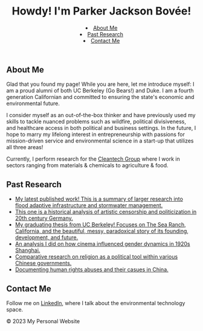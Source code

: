 <!DOCTYPE html>
<html>
  <head>
    <title>Me and a tasty dinner!</title>
	<style>
	<img src="IMG_2441.jpg" alt="Me and a tasty dinner!" align="right" width="200" height="300" style="border-radius: 50%" style="border: 5px solid white" style="box-shadow: 0 0 5px black">
			border-radius: 50%;
			border: 5px solid white;
			box-shadow: 0 0 5px black;
	</style>
  </head>
  <body>
    <header>
      <h1>Howdy! I'm Parker Jackson Bovée!</h1>
      <nav>
        <li><a href="#about-me">About Me</a></li>
          <li><a href="#past-research">Past Research</a></li>
          <li><a href="#contact-me">Contact Me</a></li>
        </ul>
      </nav>
    </header>
    <main>
      <section id="about-me">
        <h2>About Me</h2>
        <p>Glad that you found my page! While you are here, let me introduce myself: I am a proud alumni of both UC Berkeley (Go Bears!) and Duke. I am a fourth generation Californian and committed to ensuring the state's economic and environmental future. </p>I consider myself as an out-of-the-box thinker and have previously used my skills to tackle nuanced problems such as wildfire, political divisiveness, and healthcare access in both political and business settings. In the future, I hope to marry my lifelong interest in entrepreneurship with passions for mission-driven service and environmental science in a start-up that utilizes all three areas! </p>Currently, I perform research for the <a href="https://www.cleantech.com/">Cleantech Group</a> where I work in sectors ranging from materials & chemicals to agriculture & food.
        </p>
      </section>
      <section id="past-research">
        <h2>Past Research</h2>
        <ul>
          <li><a href="https://www.cleantech.com/proactive-stormwater-management-and-flood-resilience/">My latest published work! This is a summary of larger research into flood adaptive infrastructure and stormwater management.</a></li>          
          <li><a href="https://undergradjournal.history.ucsb.edu/wp-content/uploads/2022/12/1.-Complete-Fall-2022-Issue.Final_.pdf">This one is a historical analysis of artistic censorship and politicization in 20th century Germany.</a></li>
          <li><a href="https://docs.google.com/document/d/15nrPh3QQm16GvBhbxCXoy6qWOEYliGbk7BKhX-Jt74M/edit">My graduating thesis from UC Berkeley! Focuses on The Sea Ranch, California, and the beautiful, messy, paradoxical story of its founding, development, and future.</a></li>
          <li><a href="https://escholarship.org/uc/item/387259rn">An analysis I did on how cinema influenced gender dynamics in 1920s Shanghai.</a></li>
          <li><a href="https://digitalcommons.georgiasouthern.edu/aujh/vol10/iss1/6/">Comparative research on religion as a political tool within various Chinese governments.</a></li>
          <li><a href="https://www.ocf.berkeley.edu/~rics/?p=656">Documenting human rights abuses and their casues in China.</a></li>
        </ul>
      </section>
      <section id="contact-me">
        <h2>Contact Me</h2>
        <p>Follow me on <a href="https://www.linkedin.com/in/parker-j-bovee/">LinkedIn,</a> where I talk about the environmental technology space.</p>
      </section>
    </main>
    <footer>
      <p>&copy; 2023 My Personal Website</p>
    </footer>
  </body>
</html>
